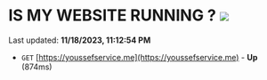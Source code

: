 # IS MY WEBSITE RUNNING ? [![](https://img.shields.io/static/v1?label=Sponsor&message=%E2%9D%A4&logo=GitHub&color=%23fe8e86)](https://github.com/sponsors/<username>)

Last updated: **11/18/2023, 11:12:54 PM**

- `GET` [https://youssefservice.me](https://youssefservice.me) - **Up** (874ms)

